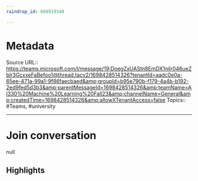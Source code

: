 ```yaml
---
raindrop_id: 668929349

---
```


# Metadata
Source URL:: https://teams.microsoft.com/l/message/19:DoegZxUAStn8EmDX1niIr046ueZblr3GcxxeFaBefoo1@thread.tacv2/1698428514326?tenantId=aadc0e0a-65ee-471a-99a1-9f86faecbaed&amp;groupId=b95e790b-f179-4a4b-b192-2ed9fed5d3b3&amp;parentMessageId=1698428514326&amp;teamName=AI330%20Machine%20Learning%20Fall23&amp;channelName=General&amp;createdTime=1698428514326&amp;allowXTenantAccess=false
Topics:: #Teams, #university

---
# Join conversation

null

## Highlights
